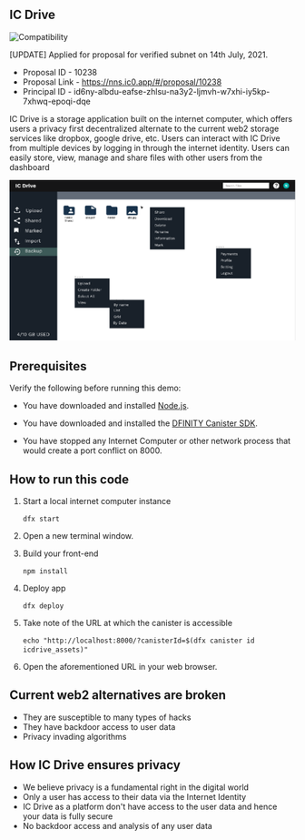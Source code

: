 ## IC Drive

![Compatibility](https://img.shields.io/badge/compatibility-0.7.2-blue)

[UPDATE]
Applied for proposal for verified subnet on 14th July, 2021.
- Proposal ID - 10238
- Proposal Link - https://nns.ic0.app/#/proposal/10238
- Principal ID - id6ny-albdu-eafse-zhlsu-na3y2-ljmvh-w7xhi-iy5kp-7xhwq-epoqi-dqe

IC Drive is a storage application built on the internet computer, which offers users a privacy first decentralized alternate to the current web2 storage services like dropbox, google drive, etc. Users can interact with IC Drive from multiple devices by logging in through the internet identity. Users can easily store, view, manage and share files with other users from the dashboard<br> 

![alt text](https://github.com/IC-Drive/ic-drive/blob/master/res/images/dashboard.png?raw=true)

## Prerequisites

Verify the following before running this demo:

*  You have downloaded and installed [Node.js](https://nodejs.org).

*  You have downloaded and installed the [DFINITY Canister
   SDK](https://sdk.dfinity.org).

*  You have stopped any Internet Computer or other network process that would
   create a port conflict on 8000.

## How to run this code

1. Start a local internet computer instance

   ```text
   dfx start
   ```

2. Open a new terminal window.

3. Build your front-end

   ```text
   npm install
   ```

4. Deploy app

   ```text
   dfx deploy
   ```

5. Take note of the URL at which the canister is accessible

   ```text
   echo "http://localhost:8000/?canisterId=$(dfx canister id icdrive_assets)"
   ```

6. Open the aforementioned URL in your web browser.

## Current web2 alternatives are broken
- They are susceptible to many types of hacks
- They have backdoor access to user data
- Privacy invading algorithms

## How IC Drive ensures privacy
- We believe privacy is a fundamental right in the digital world
- Only a user has access to their data via the Internet Identity
- IC Drive as a platform don't have access to the user data and hence your data is fully secure
- No backdoor access and analysis of any user data
